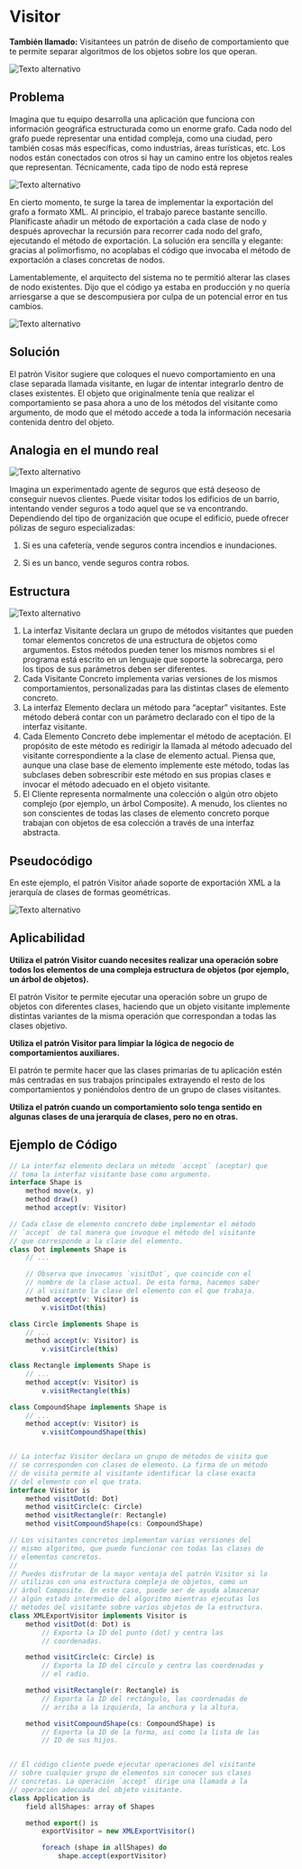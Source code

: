 # Visitor
**También llamado:** Visitantees un patrón de diseño de comportamiento que te permite separar algoritmos de los objetos sobre los que operan.

![Texto alternativo](/img/imagen12.png)


## Problema
Imagina que tu equipo desarrolla una aplicación que funciona con información geográfica estructurada como un enorme grafo. Cada nodo del grafo puede representar una entidad compleja, como una ciudad, pero también cosas más específicas, como industrias, áreas turísticas, etc. Los nodos están conectados con otros si hay un camino entre los objetos reales que representan. Técnicamente, cada tipo de nodo está represe

![Texto alternativo](/img/imagen13.png)

En cierto momento, te surge la tarea de implementar la exportación del grafo a formato XML. Al principio, el trabajo parece bastante sencillo. Planificaste añadir un método de exportación a cada clase de nodo y después aprovechar la recursión para recorrer cada nodo del grafo, ejecutando el método de exportación. La solución era sencilla y elegante: gracias al polimorfismo, no acoplabas el código que invocaba el método de exportación a clases concretas de nodos.

Lamentablemente, el arquitecto del sistema no te permitió alterar las clases de nodo existentes. Dijo que el código ya estaba en producción y no quería arriesgarse a que se descompusiera por culpa de un potencial error en tus cambios.

![Texto alternativo](/img/imagen14.png)


## Solución
El patrón Visitor sugiere que coloques el nuevo comportamiento en una clase separada llamada visitante, en lugar de intentar integrarlo dentro de clases existentes. El objeto que originalmente tenía que realizar el comportamiento se pasa ahora a uno de los métodos del visitante como argumento, de modo que el método accede a toda la información necesaria contenida dentro del objeto.

## Analogia en el mundo real
![Texto alternativo](/img/imagen15.png)

Imagina un experimentado agente de seguros que está deseoso de conseguir nuevos clientes. Puede visitar todos los edificios de un barrio, intentando vender seguros a todo aquel que se va encontrando. Dependiendo del tipo de organización que ocupe el edificio, puede ofrecer pólizas de seguro especializadas:
1. Si es una cafetería, vende seguros contra incendios e inundaciones.

2. Si es un banco, vende seguros contra robos.

## Estructura
![Texto alternativo](/img/imagen16.png)

1. La interfaz Visitante declara un grupo de métodos visitantes que pueden tomar elementos concretos de una estructura de objetos como argumentos. Estos métodos pueden tener los mismos nombres si el programa está escrito en un lenguaje que soporte la sobrecarga, pero los tipos de sus parámetros deben ser diferentes.
2. Cada Visitante Concreto implementa varias versiones de los mismos comportamientos, personalizadas para las distintas clases de elemento concreto.
3. La interfaz Elemento declara un método para “aceptar” visitantes. Este método deberá contar con un parámetro declarado con el tipo de la interfaz visitante.
4. Cada Elemento Concreto debe implementar el método de aceptación. El propósito de este método es redirigir la llamada al método adecuado del visitante correspondiente a la clase de elemento actual. Piensa que, aunque una clase base de elemento implemente este método, todas las subclases deben sobrescribir este método en sus propias clases e invocar el método adecuado en el objeto visitante.
5. El Cliente representa normalmente una colección o algún otro objeto complejo (por ejemplo, un árbol Composite). A menudo, los clientes no son conscientes de todas las clases de elemento concreto porque trabajan con objetos de esa colección a través de una interfaz abstracta.


## Pseudocódigo
En este ejemplo, el patrón Visitor añade soporte de exportación XML a la jerarquía de clases de formas geométricas.

![Texto alternativo](/img/imagen17.png)

 
 ## Aplicabilidad
 **Utiliza el patrón Visitor cuando necesites realizar una operación sobre todos los elementos de una compleja estructura de objetos (por ejemplo, un árbol de objetos).**

   El patrón Visitor te permite ejecutar una operación sobre un grupo de objetos con diferentes clases, haciendo que un objeto visitante implemente distintas variantes de la misma operación que correspondan a todas las clases objetivo.

 **Utiliza el patrón Visitor para limpiar la lógica de negocio de comportamientos auxiliares.**

   El patrón te permite hacer que las clases primarias de tu aplicación estén más centradas en sus trabajos principales extrayendo el resto de los comportamientos y poniéndolos dentro de un grupo de clases visitantes.

**Utiliza el patrón cuando un comportamiento solo tenga sentido en algunas clases de una jerarquía de clases, pero no en otras.**

## Ejemplo de Código
```javascript
// La interfaz elemento declara un método `accept` (aceptar) que
// toma la interfaz visitante base como argumento.
interface Shape is
    method move(x, y)
    method draw()
    method accept(v: Visitor)

// Cada clase de elemento concreto debe implementar el método
// `accept` de tal manera que invoque el método del visitante
// que corresponde a la clase del elemento.
class Dot implements Shape is
    // ...

    // Observa que invocamos `visitDot`, que coincide con el
    // nombre de la clase actual. De esta forma, hacemos saber
    // al visitante la clase del elemento con el que trabaja.
    method accept(v: Visitor) is
        v.visitDot(this)

class Circle implements Shape is
    // ...
    method accept(v: Visitor) is
        v.visitCircle(this)

class Rectangle implements Shape is
    // ...
    method accept(v: Visitor) is
        v.visitRectangle(this)

class CompoundShape implements Shape is
    // ...
    method accept(v: Visitor) is
        v.visitCompoundShape(this)


// La interfaz Visitor declara un grupo de métodos de visita que
// se corresponden con clases de elemento. La firma de un método
// de visita permite al visitante identificar la clase exacta
// del elemento con el que trata.
interface Visitor is
    method visitDot(d: Dot)
    method visitCircle(c: Circle)
    method visitRectangle(r: Rectangle)
    method visitCompoundShape(cs: CompoundShape)

// Los visitantes concretos implementan varias versiones del
// mismo algoritmo, que puede funcionar con todas las clases de
// elementos concretos.
//
// Puedes disfrutar de la mayor ventaja del patrón Visitor si lo
// utilizas con una estructura compleja de objetos, como un
// árbol Composite. En este caso, puede ser de ayuda almacenar
// algún estado intermedio del algoritmo mientras ejecutas los
// métodos del visitante sobre varios objetos de la estructura.
class XMLExportVisitor implements Visitor is
    method visitDot(d: Dot) is
        // Exporta la ID del punto (dot) y centra las
        // coordenadas.

    method visitCircle(c: Circle) is
        // Exporta la ID del círculo y centra las coordenadas y
        // el radio.

    method visitRectangle(r: Rectangle) is
        // Exporta la ID del rectángulo, las coordenadas de
        // arriba a la izquierda, la anchura y la altura.

    method visitCompoundShape(cs: CompoundShape) is
        // Exporta la ID de la forma, así como la lista de las
        // ID de sus hijos.


// El código cliente puede ejecutar operaciones del visitante
// sobre cualquier grupo de elementos sin conocer sus clases
// concretas. La operación `accept` dirige una llamada a la
// operación adecuada del objeto visitante.
class Application is
    field allShapes: array of Shapes

    method export() is
        exportVisitor = new XMLExportVisitor()

        foreach (shape in allShapes) do
            shape.accept(exportVisitor)
